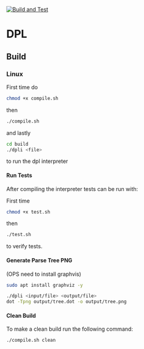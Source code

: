 [![Build and Test](https://github.com/P4-ACMMMRW/dpli/actions/workflows/build_and_test.yml/badge.svg)](https://github.com/P4-ACMMMRW/dpli/actions/workflows/build_and_test.yml)

# DPL
## Build
### Linux
First time do
```bash
chmod +x compile.sh
```
then 
```bash
./compile.sh
```

and lastly
```bash
cd build
./dpli <file>
```
to run the dpl interpreter

#### Run Tests
After compiling the interpreter tests can be run with:

First time 
```bash
chmod +x test.sh
```
then
```bash
./test.sh
```
to verify tests.

#### Generate Parse Tree PNG
(OPS need to install graphvis)

```bash
sudo apt install graphviz -y
```

```bash
./dpli <input/file> <output/file> 
dot -Tpng output/tree.dot -o output/tree.png
```

#### Clean Build
To make a clean build run the following command:
```bash
./compile.sh clean
```
